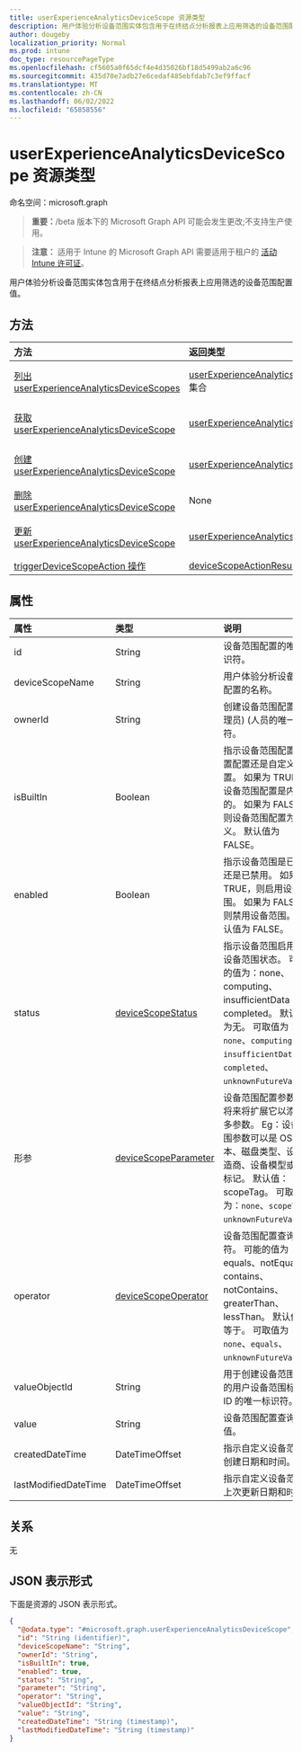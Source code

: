 ```yaml
---
title: userExperienceAnalyticsDeviceScope 资源类型
description: 用户体验分析设备范围实体包含用于在终结点分析报表上应用筛选的设备范围配置值。
author: dougeby
localization_priority: Normal
ms.prod: intune
doc_type: resourcePageType
ms.openlocfilehash: cf5605a0f65dcf4e4d35026bf18d5499ab2a6c96
ms.sourcegitcommit: 435d70e7adb27e6cedaf485ebfdab7c3ef9ffacf
ms.translationtype: MT
ms.contentlocale: zh-CN
ms.lasthandoff: 06/02/2022
ms.locfileid: "65858556"
---
```

# <a name="userexperienceanalyticsdevicescope-resource-type"></a>userExperienceAnalyticsDeviceScope 资源类型

命名空间：microsoft.graph

> **重要：**/beta 版本下的 Microsoft Graph API 可能会发生更改;不支持生产使用。

> **注意：** 适用于 Intune 的 Microsoft Graph API 需要适用于租户的 [活动 Intune 许可证](https://go.microsoft.com/fwlink/?linkid=839381)。

用户体验分析设备范围实体包含用于在终结点分析报表上应用筛选的设备范围配置值。

## <a name="methods"></a>方法
|方法|返回类型|说明|
|:---|:---|:---|
|[列出 userExperienceAnalyticsDeviceScopes](../api/intune-devices-userexperienceanalyticsdevicescope-list.md)|[userExperienceAnalyticsDeviceScope](../resources/intune-devices-userexperienceanalyticsdevicescope.md) 集合|列出 [userExperienceAnalyticsDeviceScope](../resources/intune-devices-userexperienceanalyticsdevicescope.md) 对象的属性和关系。|
|[获取 userExperienceAnalyticsDeviceScope](../api/intune-devices-userexperienceanalyticsdevicescope-get.md)|[userExperienceAnalyticsDeviceScope](../resources/intune-devices-userexperienceanalyticsdevicescope.md)|读取 [userExperienceAnalyticsDeviceScope](../resources/intune-devices-userexperienceanalyticsdevicescope.md) 对象的属性和关系。|
|[创建 userExperienceAnalyticsDeviceScope](../api/intune-devices-userexperienceanalyticsdevicescope-create.md)|[userExperienceAnalyticsDeviceScope](../resources/intune-devices-userexperienceanalyticsdevicescope.md)|创建新的 [userExperienceAnalyticsDeviceScope](../resources/intune-devices-userexperienceanalyticsdevicescope.md) 对象。|
|[删除 userExperienceAnalyticsDeviceScope](../api/intune-devices-userexperienceanalyticsdevicescope-delete.md)|None|删除 [userExperienceAnalyticsDeviceScope](../resources/intune-devices-userexperienceanalyticsdevicescope.md)。|
|[更新 userExperienceAnalyticsDeviceScope](../api/intune-devices-userexperienceanalyticsdevicescope-update.md)|[userExperienceAnalyticsDeviceScope](../resources/intune-devices-userexperienceanalyticsdevicescope.md)|更新 [userExperienceAnalyticsDeviceScope](../resources/intune-devices-userexperienceanalyticsdevicescope.md) 对象的属性。|
|[triggerDeviceScopeAction 操作](../api/intune-devices-userexperienceanalyticsdevicescope-triggerdevicescopeaction.md)|[deviceScopeActionResult](../resources/intune-devices-devicescopeactionresult.md)|尚未记录|

## <a name="properties"></a>属性
|属性|类型|说明|
|:---|:---|:---|
|id|String|设备范围配置的唯一标识符。|
|deviceScopeName|String|用户体验分析设备范围配置的名称。|
|ownerId|String|创建设备范围配置的管理员)  (人员的唯一标识符。|
|isBuiltIn|Boolean|指示设备范围配置是内置配置还是自定义配置。 如果为 TRUE，则设备范围配置是内置的。 如果为 FALSE，则设备范围配置为自定义。 默认值为 FALSE。|
|enabled|Boolean|指示设备范围是已启用还是已禁用。 如果为 TRUE，则启用设备范围。 如果为 FALSE，则禁用设备范围。 默认值为 FALSE。|
|status|[deviceScopeStatus](../resources/intune-devices-devicescopestatus.md)|指示设备范围启用后的设备范围状态。 可能的值为：none、computing、insufficientData 或 completed。 默认值为无。 可取值为：`none`、`computing`、`insufficientData`、`completed`、`unknownFutureValue`。|
|形参|[deviceScopeParameter](../resources/intune-devices-devicescopeparameter.md)|设备范围配置参数。 将来将扩展它以添加更多参数。 Eg：设备范围参数可以是 OS 版本、磁盘类型、设备制造商、设备模型或范围标记。 默认值：scopeTag。 可取值为：`none`、`scopeTag`、`unknownFutureValue`。|
|operator|[deviceScopeOperator](../resources/intune-devices-devicescopeoperator.md)|设备范围配置查询运算符。 可能的值为：equals、notEquals、contains、notContains、greaterThan、lessThan。 默认值：等于。 可取值为：`none`、`equals`、`unknownFutureValue`。|
|valueObjectId|String|用于创建设备范围配置的用户设备范围标记 ID 的唯一标识符。|
|value|String|设备范围配置查询子句值。|
|createdDateTime|DateTimeOffset|指示自定义设备范围的创建日期和时间。|
|lastModifiedDateTime|DateTimeOffset|指示自定义设备范围的上次更新日期和时间。|

## <a name="relationships"></a>关系
无

## <a name="json-representation"></a>JSON 表示形式
下面是资源的 JSON 表示形式。
<!-- {
  "blockType": "resource",
  "keyProperty": "id",
  "@odata.type": "microsoft.graph.userExperienceAnalyticsDeviceScope"
}
-->
``` json
{
  "@odata.type": "#microsoft.graph.userExperienceAnalyticsDeviceScope",
  "id": "String (identifier)",
  "deviceScopeName": "String",
  "ownerId": "String",
  "isBuiltIn": true,
  "enabled": true,
  "status": "String",
  "parameter": "String",
  "operator": "String",
  "valueObjectId": "String",
  "value": "String",
  "createdDateTime": "String (timestamp)",
  "lastModifiedDateTime": "String (timestamp)"
}
```




